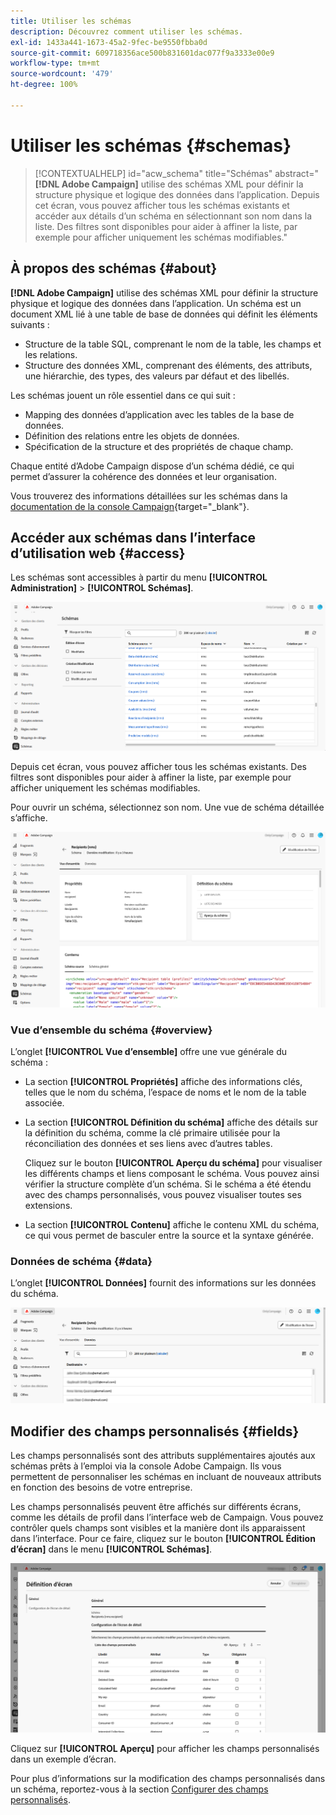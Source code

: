 ```yaml
---
title: Utiliser les schémas
description: Découvrez comment utiliser les schémas.
exl-id: 1433a441-1673-45a2-9fec-be9550fbba0d
source-git-commit: 609718356ace500b831601dac077f9a3333e00e9
workflow-type: tm+mt
source-wordcount: '479'
ht-degree: 100%

---
```


# Utiliser les schémas {#schemas}

>[!CONTEXTUALHELP]
>id="acw_schema"
>title="Schémas"
>abstract="**[!DNL Adobe Campaign]** utilise des schémas XML pour définir la structure physique et logique des données dans l’application. Depuis cet écran, vous pouvez afficher tous les schémas existants et accéder aux détails d’un schéma en sélectionnant son nom dans la liste. Des filtres sont disponibles pour aider à affiner la liste, par exemple pour afficher uniquement les schémas modifiables."

## À propos des schémas {#about}

**[!DNL Adobe Campaign]** utilise des schémas XML pour définir la structure physique et logique des données dans l’application. Un schéma est un document XML lié à une table de base de données qui définit les éléments suivants :

* Structure de la table SQL, comprenant le nom de la table, les champs et les relations.
* Structure des données XML, comprenant des éléments, des attributs, une hiérarchie, des types, des valeurs par défaut et des libellés.

Les schémas jouent un rôle essentiel dans ce qui suit :

* Mapping des données d’application avec les tables de la base de données.
* Définition des relations entre les objets de données.
* Spécification de la structure et des propriétés de chaque champ.

Chaque entité d’Adobe Campaign dispose d’un schéma dédié, ce qui permet d’assurer la cohérence des données et leur organisation.

Vous trouverez des informations détaillées sur les schémas dans la [documentation de la console Campaign](https://experienceleague.adobe.com/fr/docs/campaign/campaign-v8/developer/shemas-forms/schemas){target="_blank"}.

## Accéder aux schémas dans l’interface d’utilisation web {#access}

Les schémas sont accessibles à partir du menu **[!UICONTROL Administration]** > **[!UICONTROL Schémas]**.

![Écran de liste des schémas affichant les schémas et les filtres disponibles](assets/schemas-list.png)

Depuis cet écran, vous pouvez afficher tous les schémas existants. Des filtres sont disponibles pour aider à affiner la liste, par exemple pour afficher uniquement les schémas modifiables.

Pour ouvrir un schéma, sélectionnez son nom. Une vue de schéma détaillée s’affiche.

![Écran de détails du schéma affichant les propriétés et le contenu du schéma](assets/schema-details.png)

### Vue d’ensemble du schéma {#overview}

L’onglet **[!UICONTROL Vue d’ensemble]** offre une vue générale du schéma :

* La section **[!UICONTROL Propriétés]** affiche des informations clés, telles que le nom du schéma, l’espace de noms et le nom de la table associée.

* La section **[!UICONTROL Définition du schéma]** affiche des détails sur la définition du schéma, comme la clé primaire utilisée pour la réconciliation des données et ses liens avec d’autres tables.

  Cliquez sur le bouton **[!UICONTROL Aperçu du schéma]** pour visualiser les différents champs et liens composant le schéma. Vous pouvez ainsi vérifier la structure complète d’un schéma. Si le schéma a été étendu avec des champs personnalisés, vous pouvez visualiser toutes ses extensions.

* La section **[!UICONTROL Contenu]** affiche le contenu XML du schéma, ce qui vous permet de basculer entre la source et la syntaxe générée.

### Données de schéma {#data}

L’onglet **[!UICONTROL Données]** fournit des informations sur les données du schéma.

![Onglet Données de schéma présentant la structure et les attributs des données](assets/schemas-data.png)

## Modifier des champs personnalisés {#fields}

Les champs personnalisés sont des attributs supplémentaires ajoutés aux schémas prêts à l’emploi via la console Adobe Campaign. Ils vous permettent de personnaliser les schémas en incluant de nouveaux attributs en fonction des besoins de votre entreprise.

Les champs personnalisés peuvent être affichés sur différents écrans, comme les détails de profil dans l’interface web de Campaign. Vous pouvez contrôler quels champs sont visibles et la manière dont ils apparaissent dans l’interface. Pour ce faire, cliquez sur le bouton **[!UICONTROL Édition d’écran]** dans le menu **[!UICONTROL Schémas]**.

![Écran de champs personnalisés affichant les attributs modifiables](assets/schemas-custom.png)

Cliquez sur **[!UICONTROL Aperçu]** pour afficher les champs personnalisés dans un exemple d’écran.

Pour plus d’informations sur la modification des champs personnalisés dans un schéma, reportez-vous à la section [Configurer des champs personnalisés](../administration/custom-fields.md).